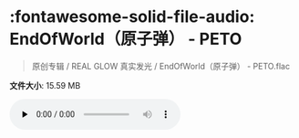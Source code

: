# :fontawesome-solid-file-audio: EndOfWorld（原子弹） - PETO

> 原创专辑 / REAL GLOW 真实发光 / EndOfWorld（原子弹） - PETO.flac

**文件大小**: 15.59 MB

<audio preload="none" controls><source src="https://file.hsyhx.top/原创专辑/REAL_GLOW_真实发光/EndOfWorld（原子弹） - PETO.flac" type="audio/mpeg">您的浏览器不支持此音频格式</audio>